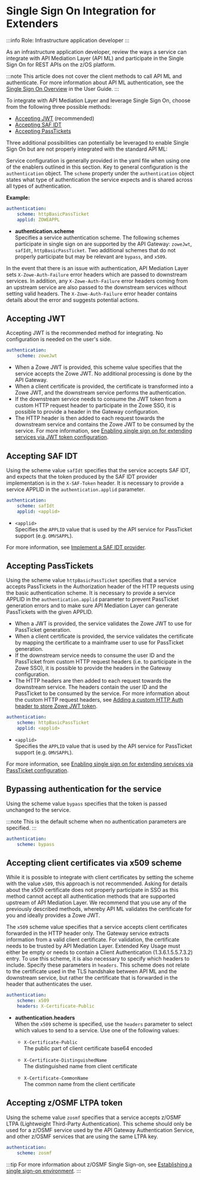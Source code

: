# Single Sign On Integration for Extenders

:::info Role: Infrastructure application developer
:::

As an infrastructure application developer, review the ways a service can integrate with API Mediation Layer (API ML) and participate in the Single Sign On for REST APIs on the z/OS platform. 

:::note
This article does not cover the client methods to call API ML and authenticate. For more information about API ML authentication, see the [Single Sign On Overview](../../user-guide/api-mediation-sso.md) in the User Guide. 
:::

To integrate with API Mediation Layer and leverage Single Sign On, choose from the following three possible methods:

- [Accepting JWT](#accepting-jwt) (recommended)
- [Accepting SAF IDT](#accepting-saf-idt)
- [Accepting PassTickets](#accepting-passtickets)

Three additional possibilities can potentially be leveraged to enable Single Sign On but are not properly integrated with the standard API ML:
    

Service configuration is generally provided in the yaml file when using one of the enablers outlined in this section. Key to general configuration is the `authentication` object. The `scheme` property under the `authentication` object states what type of authentication the service expects and is shared across all types of authentication. 

**Example:**

```yaml
authentication:
    scheme: httpBasicPassTicket
    applid: ZOWEAPPL
```

* **authentication.scheme**  
Specifies a service authentication scheme. The following schemes participate in single sign on are supported by the API Gateway: `zoweJwt`, `safIdt`, `httpBasicPassTicket`. Two additional schemes that do not properly participate but may be relevant are `bypass`, and `x509`.

In the event that there is an issue with authentication, API Mediation Layer sets `X-Zowe-Auth-Failure` error headers which are passed to downstream services. In addition, any `X-Zowe-Auth-Failure` error headers coming from an upstream service are also  passed to the downstream services without setting valid headers. The `X-Zowe-Auth-Failure` error header contains details about the error and suggests potential actions.

## Accepting JWT

Accepting JWT is the recommended method for integrating. No configuration is needed on the user's side. 

```yaml
authentication:
    scheme: zoweJwt
```

* When a Zowe JWT is provided, this scheme value specifies that the service accepts the Zowe JWT. No additional processing is done by the API Gateway.
* When a client certificate is provided, the certificate is transformed into a Zowe JWT, and the downstream service performs the authentication.
* If the downstream service needs to consume the JWT token from a custom HTTP request header to participate in the Zowe SSO, it is possible to provide a header in the Gateway configuration.
* The HTTP header is then added to each request towards the downstream service and contains the Zowe JWT to be consumed by the service. For more information, see [Enabling single sign on for extending services via JWT token configuration](../../user-guide/api-mediation/configuration-extender-jwt.md).

## Accepting SAF IDT

Using the scheme value `safIdt` specifies that the service accepts SAF IDT, and expects that the token produced by the SAF IDT provider implementation is in the `X-SAF-Token` header. It is necessary to provide a service APPLID in the `authentication.applid` parameter.

```yaml
authentication:
    scheme: safIdt
    applid: <applid>
```

- `<applid>`  
Specifies the `APPLID` value that is used by the API service for PassTicket support (e.g. `OMVSAPPL`).

For more information, see [Implement a SAF IDT provider](implement-new-saf-provider.md).

## Accepting PassTickets

Using the scheme value `httpBasicPassTicket` specifies that a service accepts PassTickets in the Authorization header of the HTTP requests using the basic authentication scheme.
It is necessary to provide a service APPLID in the `authentication.applid` parameter to prevent PassTicket generation errors and to make sure API Mediation Layer can generate PassTickets with the given APPLID. 

* When a JWT is provided, the service validates the Zowe JWT to use for PassTicket generation.
* When a client certificate is provided, the service validates the certificate by mapping the certificate to a mainframe user to use for PassTicket generation.
* If the downstream service needs to consume the user ID and the PassTicket from custom HTTP request headers (i.e. to participate in the Zowe SSO), it is possible to provide the headers in the Gateway configuration.
* The HTTP headers are then added to each request towards the downstream service. The headers contain the user ID and the PassTicket to be consumed by the service. For more information about the custom HTTP request headers, see [Adding a custom HTTP Auth header to store Zowe JWT token](../../user-guide/api-mediation/configuration-extender-jwt.md#adding-a-custom-http-auth-header-to-store-zowe-jwt-token). 

```yaml
authentication:
    scheme: httpBasicPassTicket
    applid: <applid>
```

- `<applid>`  
Specifies the `APPLID` value that is used by the API service for PassTicket support (e.g. `OMVSAPPL`).

For more information, see [Enabling single sign on for extending services via PassTicket configuration](../../user-guide/api-mediation/configuration-extender-passtickets.md).

## Bypassing authentication for the service

Using the scheme value `bypass` specifies that the token is passed unchanged to the service.

:::note
This is the default scheme when no authentication parameters are specified.
:::

```yaml
authentication:
    scheme: bypass
```

## Accepting client certificates via x509 scheme

While it is possible to integrate with client certificates by setting the scheme with the value `x509`, this approach is not recommended. Asking for details about the x509 certificate does not properly participate in SSO as this method cannot accept all authentication methods that are supported upstream of API Mediation Layer. We recommend that you use any of the previously described methods, whereby API ML validates the certificate for you and ideally provides a Zowe JWT. 

The `x509` scheme value specifies that a service accepts client certificates forwarded in the HTTP header only. The Gateway service extracts information from a valid client certificate. For validation, the certificate needs to be trusted by API Mediation Layer. Extended Key Usage must either be empty or needs to contain a Client Authentication (1.3.6.1.5.5.7.3.2) entry. To use this scheme, it is also necessary to specify which headers to include. Specify these parameters in `headers`. This scheme does not relate to the certificate used in the TLS handshake between API ML and the downstream service, but rather the certificate that is forwarded in the header that authenticates the user.

```yaml
authentication:
    scheme: x509
    headers: X-Certificate-Public
```

* **authentication.headers**  
    When the `x509` scheme is specified, use the `headers` parameter to select which values to send to a service. Use one of the following values:

  * `X-Certificate-Public`  
  The public part of client certificate base64 encoded

  * `X-Certificate-DistinguishedName`  
  The distinguished name from client certificate

  * `X-Certificate-CommonName`  
  The common name from the client certificate

## Accepting z/OSMF LTPA token

Using the scheme value `zosmf` specifies that a service accepts z/OSMF LTPA (Lightweight Third-Party Authentication).
This scheme should only be used for a z/OSMF service used by the API Gateway Authentication Service, and other z/OSMF services that are using the same LTPA key. 

```yaml
authentication:
    scheme: zosmf
```

:::tip
For more information about z/OSMF Single Sign-on, see [Establishing a single sign-on environment](https://www.ibm.com/support/knowledgecenter/SSLTBW_2.4.0/com.ibm.zosmfcore.multisysplex.help.doc/izuG00hpManageSecurityCredentials.html).
:::